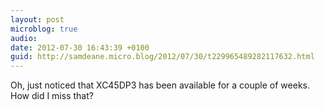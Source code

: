 ```yaml
---
layout: post
microblog: true
audio: 
date: 2012-07-30 16:43:39 +0100
guid: http://samdeane.micro.blog/2012/07/30/t229965489282117632.html
---
```

Oh, just noticed that XC45DP3 has been available for a couple of weeks. How did I miss that?
